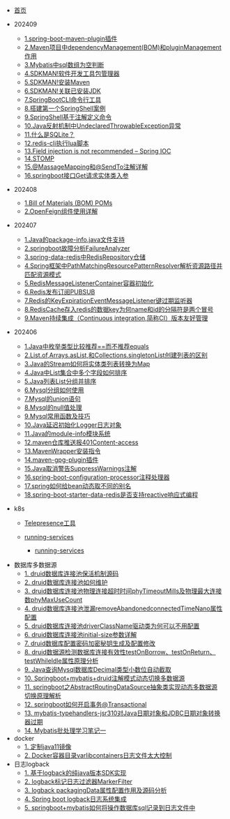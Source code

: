 - [首页](/) 
* 202409
  - [1.spring-boot-maven-plugin插件](dailyliteracy/202409/1.spring-boot-maven-plugin插件)
  - [2.Maven项目中dependencyManagement(BOM)和pluginManagement作用](dailyliteracy/202409/2.Maven项目中dependencyManagement(BOM)和pluginManagement作用)
  - [3.Mybatis中sql数组为空判断](dailyliteracy/202409/3.Mybatis中sql数组为空判断)
  - [4.SDKMAN!软件开发工具包管理器](dailyliteracy/202409/4.SDKMAN!软件开发工具包管理器)
  - [5.SDKMAN!安装Maven](dailyliteracy/202409/5.SDKMAN!安装Maven)
  - [6.SDKMAN!关联已安装JDK](dailyliteracy/202409/6.SDKMAN!关联已安装JDK)
  - [7.SpringBootCLI命令行工具](dailyliteracy/202409/7.SpringBootCLI命令行工具)
  - [8.搭建第一个SpringShell案例](dailyliteracy/202409/8.搭建第一个SpringShell案例)
  - [9.SpringShell基于注解定义命令](dailyliteracy/202409/9.SpringShell基于注解定义命令)
  - [10.Java反射机制中UndeclaredThrowableException异常](dailyliteracy/202409/10.Java反射机制中UndeclaredThrowableException异常)
  - [11.什么是SQLite？](dailyliteracy/202409/11.什么是SQLite？)
  - [12.redis-cli执行lua脚本](dailyliteracy/202409/12.redis-cli执行lua脚本)    
  - [13.Field injection is not recommended – Spring IOC](dailyliteracy/202409/13.Field-injection-is-not-recommended)
  - [14.STOMP](dailyliteracy/202409/14.STOMP)
  - [15.@MassageMapping和@SendTo注解详解](dailyliteracy/202409/15.@MassageMapping和@SendTo注解详解)
  - [16.springboot接口Get请求实体类入参](dailyliteracy/202409/16.springboot接口Get请求实体类入参)
* 202408
  - [1.Bill of Materials (BOM) POMs](dailyliteracy/202408/1.Bill-of-Materials(BOM)POMs)
  - [2.OpenFeign组件使用详解](dailyliteracy/202408/2.OpenFeign组件使用详解)
* 202407
  - [1.Java的package-info.java文件支持](dailyliteracy/202407/1.Java的package-info.java文件支持)
  - [2.springboot故障分析FailureAnalyzer](dailyliteracy/202407/2.springboot故障分析FailureAnalyzer)
  - [3.spring-data-redis中RedisRepository仓储](dailyliteracy/202407/3.spring-data-redis中RedisRepository仓储)
  - [4.Spring框架中PathMatchingResourcePatternResolver解析资源路径并匹配资源模式](dailyliteracy/202407/4.Spring框架中PathMatchingResourcePatternResolver解析资源路径并匹配资源模式)
  - [5.RedisMessageListenerContainer容器初始化](dailyliteracy/202407/5.RedisMessageListenerContainer容器初始化)
  - [6.Redis发布订阅PUBSUB](dailyliteracy/202407/6.Redis发布订阅PUBSUB)
  - [7.Redis的KeyExpirationEventMessageListener键过期监听器](dailyliteracy/202407/7.Redis的KeyExpirationEventMessageListener键过期监听器)    
  - [8.RedisCache存入redis的数据key为何name和id的分隔符是两个冒号](dailyliteracy/202407/8.RedisCache存入redis的数据key为何name和id的分隔符是两个冒号)   
  - [9.Maven持续集成（Continuous integration,简称CI）版本友好管理](dailyliteracy/202407/9.Maven持续集成（Continuous-integration,简称CI）版本友好管理)   
* 202406
  - [1.Java中枚举类型比较推荐==而不推荐equals](dailyliteracy/202406/1.Java中枚举类型比较推荐==而不推荐equals)
  - [2.List.of,Arrays.asList,和Collections.singletonList创建列表的区别](dailyliteracy/202406/2.List.of,Arrays.asList,和Collections.singletonList创建列表的区别 "列表区别")
  - [3.Java的Stream如何将实体类列表转换为Map](dailyliteracy/202406/3.Java的Stream如何将实体类列表转换为Map)
  - [4.Java中List集合中多个字段如何排序](dailyliteracy/202406/4.Java中List集合中多个字段如何排序)
  - [5.Java列表List分组并排序](dailyliteracy/202406/5.Java列表List分组并排序)
  - [6.Mysql分组如何使用](dailyliteracy/202406/6.Mysql分组如何使用)
  - [7.Mysql的union语句](dailyliteracy/202406/7.Mysql的union语句)
  - [8.Mysql的null值处理](dailyliteracy/202406/8.Mysql的null值处理)
  - [9.Mysql常用函数及技巧](dailyliteracy/202406/9.Mysql常用函数及技巧)
  - [10.Java延迟初始化Logger日志对象](dailyliteracy/202406/10.Java延迟初始化Logger日志对象)
  - [11.Java的module-info模块系统](dailyliteracy/202406/11.Java的module-info模块系统)
  - [12.maven仓库推送报401Content-access](dailyliteracy/202406/12.maven仓库推送报401Content-access)
  - [13.MavenWrapper安装指令](dailyliteracy/202406/13.MavenWrapper安装指令)
  - [14.maven-gpg-plugin插件](dailyliteracy/202406/14.maven-gpg-plugin插件)
  - [15.Java取消警告SuppressWarnings注解](dailyliteracy/202406/15.Java取消警告SuppressWarnings注解)
  - [16.spring-boot-configuration-processor注释处理器](dailyliteracy/202406/16.spring-boot-configuration-processor注释处理器)
  - [17.spring如何给bean动态取不同的别名](dailyliteracy/202406/17.spring如何给bean动态取不同的别名)
  - [18.spring-boot-starter-data-redis是否支持reactive响应式编程](dailyliteracy/202406/18.spring-boot-starter-data-redis是否支持reactive响应式编程)
  
  


* k8s
	
	- [Telepresence工具](k8s/Telepresence工具 "Telepresence")
	
	- [running-services](thread/running-services "多线程")
	  - [running-services](thread/running-services "多线程")

- 数据库多数据源
  - [1. druid数据库连接池保活机制源码](datasource/druid数据库连接池保活机制源码 "多数据源")
  - [2. druid数据库连接池如何维护](datasource/druid数据库连接池如何维护 "多线程")
  - [3. druid数据库连接池物理连接超时时间phyTimeoutMills及物理最大连接数phyMaxUseCount](datasource/druid数据库连接池物理连接超时时间phyTimeoutMills及物理最大连接数phyMaxUseCount)
  - [4. druid数据库连接池泄漏removeAbandonedconnectedTimeNano属性配置](datasource/druid数据库连接池泄漏removeAbandonedconnectedTimeNano属性配置)
  - [5. druid数据库连接池driverClassName驱动类为何可以不用配置](datasource/druid数据库连接池driverClassName驱动类为何可以不用配置)
  - [6. druid数据库连接池initial-size参数详解](datasource/druid数据库连接池initial-size参数详解)
  - [7. druid数据库配置密码加密秘钥生成及配置修改](datasource/druid数据库配置密码加密秘钥生成及配置修改)
  - [8. druid数据源检测数据库连接有效性testOnBorrow、testOnReturn、testWhileIdle属性原理分析](datasource/druid数据源检测数据库连接有效性testOnBorrow、testOnReturn、testWhileIdle属性原理分析)
  - [9. Java查询Mysql数据库Decimal类型小数位自动截取](datasource/Java查询Mysql数据库Decimal类型小数位自动截取)
  - [10. Springboot+mybatis+druid注解模式动态切换多数据源](datasource/dynamicdatasource)
  - [11. springboot之AbstractRoutingDataSource抽象类实现动态多数据源切换原理解析](datasource/springboot之AbstractRoutingDataSource抽象类实现动态多数据源切换原理解析)
  - [12. springboot如何开启事务@Transactional](datasource/springboot如何开启事务@Transactional)
  - [13. mybatis-typehandlers-jsr310对Java日期对象和JDBC日期对象转换器过期](datasource/mybatis-typehandlers-jsr310对Java日期对象和JDBC日期对象转换器过期)
  - [14. Mybatis批处理学习笔记一](datasource/Mybatis批处理学习笔记一)
- docker
  - [1. 定制java11镜像](docker/定制java11镜像)
  - [2. Docker容器目录varlibcontainers日志文件太大控制](docker/Docker容器目录varlibcontainers日志文件太大控制)
- 日志logback
  - [1. 基于logback的纯java版本SDK实现](base/logback/解锁新技能《基于logback的纯java版本SDK实现》)
  - [2. logback标记日志过滤器MarkerFilter](base/logback/解锁新技能《logback标记日志过滤器MarkerFilter》)
  - [3. logback packagingData属性配置作用及源码分析](base/logback/logback+packagingData属性配置作用及源码分析)
  - [4. Spring boot logback日志系统集成](base/logback/springboot+logback日志系统集成)
  - [5. springboot+mybatis如何将操作数据库sql记录到日志文件中](base/logback/springboot+mybatis如何将操作数据库sql记录到日志文件中)